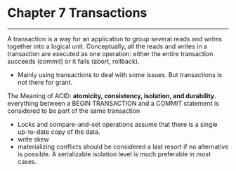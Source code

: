 # Chapter 7 Transactions
---
A transaction is a way for an application to group several reads and writes together into a logical unit. Conceptually, all the reads and writes in a transaction are executed as one operation: either the entire transaction succeeds (commit) or it fails (abort, rollback).
* Mainly using transactions to deal with some issues. But transactions is not there for grant.

The Meaning of ACID: **atomicity, consistency, isolation, and durability**. everything between a BEGIN TRANSACTION and a COMMIT statement is considered to be part of the same transaction

* Locks and compare-and-set operations assume that there is a single up-to-date copy of the data. 
* write skew 
* materializing conflicts should be considered a last resort if no alternative is possible. A serializable isolation level is much preferable in most cases.

